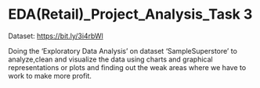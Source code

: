 # EDA(Retail)_Project_Analysis_Task 3

Dataset: https://bit.ly/3i4rbWl

Doing the ‘Exploratory Data Analysis’ on dataset ‘SampleSuperstore’ to analyze,clean and visualize the data using charts and graphical representations or plots and finding out the weak areas where we have to work to make more profit.


